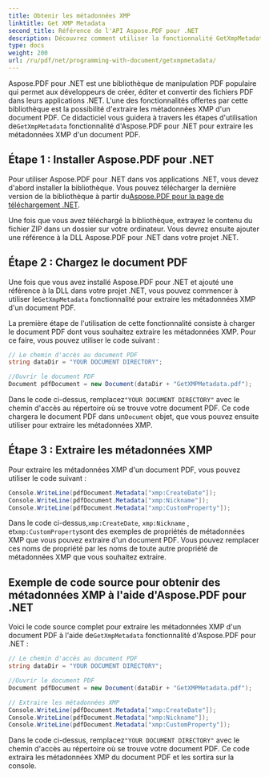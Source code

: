 ```yaml
---
title: Obtenir les métadonnées XMP
linktitle: Get XMP Metadata
second_title: Référence de l'API Aspose.PDF pour .NET
description: Découvrez comment utiliser la fonctionnalité GetXmpMetadata d'Aspose.PDF pour .NET pour extraire les métadonnées XMP d'un document PDF à l'aide du code source C#.
type: docs
weight: 200
url: /ru/pdf/net/programming-with-document/getxmpmetadata/
---
```


 Aspose.PDF pour .NET est une bibliothèque de manipulation PDF populaire qui permet aux développeurs de créer, éditer et convertir des fichiers PDF dans leurs applications .NET. L'une des fonctionnalités offertes par cette bibliothèque est la possibilité d'extraire les métadonnées XMP d'un document PDF. Ce didacticiel vous guidera à travers les étapes d'utilisation de`GetXmpMetadata` fonctionnalité d'Aspose.PDF pour .NET pour extraire les métadonnées XMP d'un document PDF.

## Étape 1 : Installer Aspose.PDF pour .NET

 Pour utiliser Aspose.PDF pour .NET dans vos applications .NET, vous devez d'abord installer la bibliothèque. Vous pouvez télécharger la dernière version de la bibliothèque à partir du[Aspose.PDF pour la page de téléchargement .NET](https://releases.aspose.com/pdf/net).

Une fois que vous avez téléchargé la bibliothèque, extrayez le contenu du fichier ZIP dans un dossier sur votre ordinateur. Vous devrez ensuite ajouter une référence à la DLL Aspose.PDF pour .NET dans votre projet .NET.

## Étape 2 : Chargez le document PDF

 Une fois que vous avez installé Aspose.PDF pour .NET et ajouté une référence à la DLL dans votre projet .NET, vous pouvez commencer à utiliser le`GetXmpMetadata` fonctionnalité pour extraire les métadonnées XMP d'un document PDF.

La première étape de l'utilisation de cette fonctionnalité consiste à charger le document PDF dont vous souhaitez extraire les métadonnées XMP. Pour ce faire, vous pouvez utiliser le code suivant :

```csharp
// Le chemin d'accès au document PDF
string dataDir = "YOUR DOCUMENT DIRECTORY";

//Ouvrir le document PDF
Document pdfDocument = new Document(dataDir + "GetXMPMetadata.pdf");
```

 Dans le code ci-dessus, remplacez`"YOUR DOCUMENT DIRECTORY"` avec le chemin d'accès au répertoire où se trouve votre document PDF. Ce code chargera le document PDF dans un`Document` objet, que vous pouvez ensuite utiliser pour extraire les métadonnées XMP.

## Étape 3 : Extraire les métadonnées XMP

Pour extraire les métadonnées XMP d'un document PDF, vous pouvez utiliser le code suivant :

```csharp
Console.WriteLine(pdfDocument.Metadata["xmp:CreateDate"]);
Console.WriteLine(pdfDocument.Metadata["xmp:Nickname"]);
Console.WriteLine(pdfDocument.Metadata["xmp:CustomProperty"]);
```

 Dans le code ci-dessus,`xmp:CreateDate`, `xmp:Nickname` , et`xmp:CustomProperty`sont des exemples de propriétés de métadonnées XMP que vous pouvez extraire d'un document PDF. Vous pouvez remplacer ces noms de propriété par les noms de toute autre propriété de métadonnées XMP que vous souhaitez extraire.

## Exemple de code source pour obtenir des métadonnées XMP à l'aide d'Aspose.PDF pour .NET

 Voici le code source complet pour extraire les métadonnées XMP d'un document PDF à l'aide de`GetXmpMetadata` fonctionnalité d'Aspose.PDF pour .NET :

```csharp
// Le chemin d'accès au document PDF
string dataDir = "YOUR DOCUMENT DIRECTORY";

//Ouvrir le document PDF
Document pdfDocument = new Document(dataDir + "GetXMPMetadata.pdf");

// Extraire les métadonnées XMP
Console.WriteLine(pdfDocument.Metadata["xmp:CreateDate"]);
Console.WriteLine(pdfDocument.Metadata["xmp:Nickname"]);
Console.WriteLine(pdfDocument.Metadata["xmp:CustomProperty"]);
```

 Dans le code ci-dessus, remplacez`"YOUR DOCUMENT DIRECTORY"` avec le chemin d'accès au répertoire où se trouve votre document PDF. Ce code extraira les métadonnées XMP du document PDF et les sortira sur la console.